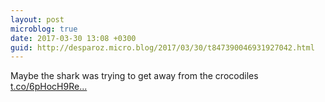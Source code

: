 ```yaml
---
layout: post
microblog: true
date: 2017-03-30 13:08 +0300
guid: http://desparoz.micro.blog/2017/03/30/t847390046931927042.html
---
```

Maybe the shark was trying to get away from the crocodiles [t.co/6pHocH9Re...](https://t.co/6pHocH9ReD)
